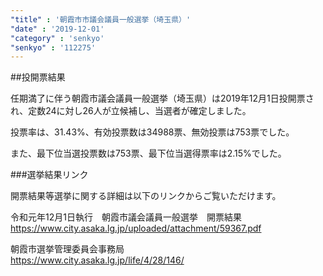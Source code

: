 ```yaml
---
"title" : '朝霞市市議会議員一般選挙（埼玉県）'
"date" : '2019-12-01'
"category" : 'senkyo'
"senkyo" : '112275'
---
```


##投開票結果

任期満了に伴う朝霞市議会議員一般選挙（埼玉県）は2019年12月1日投開票され、定数24に対し26人が立候補し、当選者が確定しました。

投票率は、31.43%、有効投票数は34988票、無効投票は753票でした。

また、最下位当選投票数は753票、最下位当選得票率は2.15%でした。



###選挙結果リンク

開票結果等選挙に関する詳細は以下のリンクからご覧いただけます。


令和元年12月1日執行　朝霞市議会議員一般選挙　開票結果  
https://www.city.asaka.lg.jp/uploaded/attachment/59367.pdf 


朝霞市選挙管理委員会事務局  
https://www.city.asaka.lg.jp/life/4/28/146/ 
